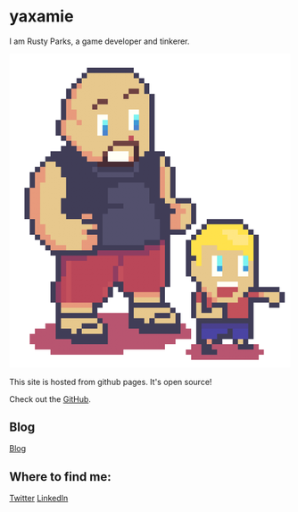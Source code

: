 # yaxamie

I am Rusty Parks, a game developer and tinkerer.  

![Pixel art by @BlueHeatwave](./ascii_rusty_full.png)

This site is hosted from github pages. It's open source!

Check out the [GitHub](https://github.com/yaxamie/yaxamie).

## Blog
[Blog](./Blog)

## Where to find me:

[Twitter](http://www.twitter.com/yaxamie/ "Twitter") 
[LinkedIn](https://www.linkedin.com/in/rusty-parks-5b8bb48/ "LinkedIn")
